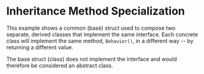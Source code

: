 Inheritance Method Specialization
=================================

This example shows a common (base) struct used to compose two separate, derived
classes that implement the same interface.  Each concrete class will implement
the same method, `Behavior()`, in a different way -- by returning a different
value.  

The base struct (class) does not implement the interface and would therefore be
considered an abstract class.